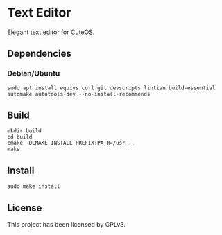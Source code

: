 # Text Editor

Elegant text editor for CuteOS. 

## Dependencies

### Debian/Ubuntu

```
sudo apt install equivs curl git devscripts lintian build-essential automake autotools-dev --no-install-recommends
```

## Build

```shell
mkdir build
cd build
cmake -DCMAKE_INSTALL_PREFIX:PATH=/usr ..
make
```

## Install

```shell
sudo make install
```

## License

This project has been licensed by GPLv3.
